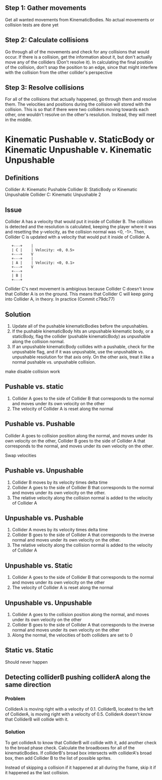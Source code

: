 ## Step 1: Gather movements

Get all wanted movements from KinematicBodies. No actual movements or collision tests are done yet

## Step 2: Calculate collisions

Go through all of the movements and check for any collisions that would occur. If there is a collision, get the information about it, but don't actually move any of the colliders (Don't resolve it). In calculating the final position of the collision, don't snap the position to an edge, since that might interfere with the collision from the other collider's perspective

## Step 3: Resolve collisions

For all of the collisions that actually happened, go through them and resolve them. The velocities and positions during the collision will stored with the collision. This is so that if there were two colliders moving towards each other, one wouldn't resolve on the other's resolution. Instead, they will meet in the middle.


# Kinematic Pushable v. StaticBody or Kinematic Unpushable v. Kinematic Unpushable

## Definitions

Collider A: Kinematic Pushable
Collider B: StaticBody or Kinematic Unpushable
Collider C: Kinematic Unpushable 2

## Issue

Collider A has a velocity that would put it inside of Collider B. The collision is detected and the resolution is calculated, keeping the player where it was and resetting the y-velocity, as the collision normal was <0, -1>. Then, Collider C is updated with a velocity that would put it inside of Collider A.

```
   +---+    |
   | C |    | Velocity: <0, 0.5>
   +---+    V
   +---+    | 
   | A |    | Velocity: <0, 0.1>
   +---+    V
   +---+
   | B |
   +---+
```

Collider C's next movement is ambigious because Collider C doesn't know that Collider A is on the ground. This means that Collider C will keep going into Collider A, in theory. In practice (Commit c79dc77)

## Solution

 1. Update all of the pushable kinematicBodies before the unpushables.
 2. If the pushable kinematicBody hits an unpushable kinematic body, or a staticBody, flag the collider (pushable kinematicBody) as unpushable along the collision normal.
 3. If an unpushable kinematicBody collides with a pushable, check for the unpushable flag, and if it was unpushable, use the unpushable vs. unpushable resolution for that axis only. On the other axis, treat it like a normal pushable vs. unpushable collision.

make disable collision work


## Pushable vs. static

 1. Collider A goes to the side of Collider B that corresponds to the normal and moves under its own velocity on the other
 2. The velocity of Collider A is reset along the normal

## Pushable vs. Pushable

Collider A goes to collision position along the normal, and moves under its own velocity on the other, Collider B goes to the side of Collider A that corresponds to the normal, and moves under its own velocity on the other.

Swap velocities

## Pushable vs. Unpushable

 1. Collider B moves by its velocity times delta time
 2. Collider A goes to the side of Collider B that corresponds to the normal and moves under its own velocity on the other.
 3. The relative velocity along the collision normal is added to the velocity of Collider A

## Unpushable vs. Pushable

 1. Collider A moves by its velocity times delta time
 2. Collider B goes to the side of Collider A that corresponds to the inverse normal and moves under its own velocity on the other.
 3. The relative velocity along the collision normal is added to the velocity of Collider A

## Unpushable vs. Static

 1. Collider A goes to the side of Collider B that corresponds to the normal and moves under its own velocity on the other
 2. The velocity of Collider A is reset along the normal

## Unpushable vs. Unpushable

 1. Collider A goes to the collision position along the normal, and moves under its own velocity on the other
 2. Collider B goes to the side of Collider A that corresponds to the inverse normal and moves under its own velocity on the other
 2. Along the normal, the velocities of both colliders are set to 0

## Static vs. Static

Should never happen



## Detecting colliderB pushing colliderA along the same direction

### Problem

ColliderA is moving right with a velocity of 0.1. ColliderB, located to the left of ColliderA, is moving right with a velocity of 0.5. ColliderA doesn't know that ColliderB will collide with it.

### Solution

To get colliderA to know that ColliderB will collide with it, add another check to the broad phase check. Calculate the broadboxes for all of the kinematicBodies. If colliderB's broad box intersects with colliderA's broad box, then add Collider B to the list of possible sprites.



Instead of skipping a collision if it happened at all during the frame, skip it if it happened as the last collision.